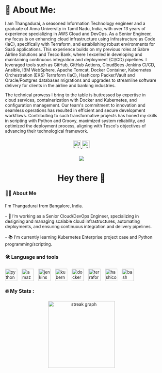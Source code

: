 # 💫 About Me:
I am Thangadurai, a seasoned Information Technology engineer and a graduate of Anna University in Tamil Nadu, India, with over 13 years of experience specializing in AWS Cloud and DevOps. 
As a Senior Engineer, my focus is on enhancing cloud infrastructure using Infrastructure as Code (IaC), specifically with Terraform, and establishing robust environments for SaaS applications. 
This experience builds on my previous roles at Sabre Airline Solutions and Tesco Bank, where I excelled in developing and maintaining continuous integration and deployment (CI/CD) pipelines. 
I leveraged tools such as GitHub, GitHub Actions, CloudBees Jenkins CI/CD, Ansible, IBM WebSphere, Apache Tomcat, Docker Container, Kubernetes Orchestration (EKS) Terraform (IaC), Hashicorp Packer/Vault and Oracle/Postgres databases migrations and upgrades to streamline software delivery for clients in the airline and banking industries.

The technical prowess I bring to the table is buttressed by expertise in cloud services, containerization with Docker and Kubernetes, and configuration management. 
Our team's commitment to innovation and seamless operations has resulted in efficient and secure development workflows. 
Contributing to such transformative projects has honed my skills in scripting with Python and Groovy, maximized system reliability, and optimized the deployment process, aligning with Tesco's objectives of advancing their technological framework.

###

<div align="center">
  <a href="https://www.linkedin.com/in/thangadurai-murugan-87958556/" target="_blank">
  <img src="https://img.shields.io/static/v1?message=LinkedIn&logo=linkedin&label=&color=0077B5&logoColor=white&labelColor=&style=for-the-badge" height="25" alt="linkedin logo"/>
</a>
  <a href="https://github.com/thangacodes/" target="_blank">
  <img src="https://img.shields.io/static/v1?message=GitHub&logo=github&label=&color=000000&logoColor=white&labelColor=&style=for-the-badge" height="25" alt="github logo" />
</a>
</div>

###

<div align="center">
  <img src="https://visitor-badge.laobi.icu/badge?page_id=thangacodes.thangacodes&" />
</div>

###

<h1 align="center">Hey there 👋</h1>

###

<h3 align="left">👩‍💻  About Me</h3>

###

<p align="left">
  I'm Thangadurai from Bangalore, India.
  <br><br>
  - 🔭 I’m working as a Senior Cloud/DevOps Engineer, specializing in designing and managing scalable cloud infrastructures, automating deployments, and ensuring continuous integration and delivery pipelines.
  <br><br>
  - 📚 I'm currently learning Kubernetes Enterprise project case and Python programming/scripting.
  <br>
</p>

###

<h3 align="left">🛠 Language and tools</h3>

###

<div align="left" style="display: flex; flex-wrap: wrap; gap: 15px;">
  <!-- Python Logo -->
  <img src="https://cdn.jsdelivr.net/gh/devicons/devicon/icons/python/python-original-wordmark.svg" height="40" alt="python logo" />

  <!-- AWS Logo -->
  <img src="https://cdn.jsdelivr.net/gh/devicons/devicon/icons/amazonwebservices/amazonwebservices-line-wordmark.svg" height="40" alt="amazonwebservices logo" />

  <!-- Jenkins Logo -->
  <img src="https://cdn.jsdelivr.net/gh/devicons/devicon/icons/jenkins/jenkins-original.svg" height="40" alt="jenkins logo" />

  <!-- Kubernetes Logo -->
  <img src="https://cdn.jsdelivr.net/gh/devicons/devicon/icons/kubernetes/kubernetes-plain.svg" height="40" alt="kubernetes logo" />

  <!-- Docker Logo -->
  <img src="https://cdn.jsdelivr.net/gh/devicons/devicon/icons/docker/docker-plain-wordmark.svg" height="40" alt="docker logo" />

  <!-- Terraform Logo (HashiCorp) -->
  <img src="https://cdn.jsdelivr.net/gh/devicons/devicon/icons/terraform/terraform-original-wordmark.svg" height="40" alt="terraform logo" />

  <!-- HashiCorp Vault Logo -->
  <img src="https://cdn.jsdelivr.net/gh/devicons/devicon/icons/vault/vault-original-wordmark.svg" height="40" alt="hashicorp vault logo" />

  <!-- Bash Logo -->
  <img src="https://cdn.jsdelivr.net/gh/devicons/devicon/icons/bash/bash-original.svg" height="40" alt="bash logo" />
</div>


###

<h3 align="left">🔥   My Stats :</h3>

###

<div align="center">
  <img src="https://streak-stats.demolab.com?user=thangacodes&locale=en&mode=daily&theme=dark&hide_border=false&border_radius=5&order=3" height="220" alt="streak graph" />
</div>

###
